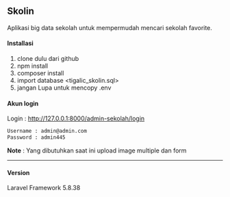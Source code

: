 ## Skolin
Aplikasi big data sekolah untuk mempermudah mencari sekolah favorite.

#### Installasi

1.  clone dulu dari github
2.  npm install
3.  composer install
4.  import database <tigalic_skolin.sql>
5.  jangan Lupa untuk mencopy .env

#### Akun login

Login : http://127.0.0.1:8000/admin-sekolah/login

```sh
Username : admin@admin.com
Password : admin445
```

**Note** : Yang dibutuhkan saat ini upload image multiple dan form 

---

#### Version 

Laravel Framework 5.8.38

